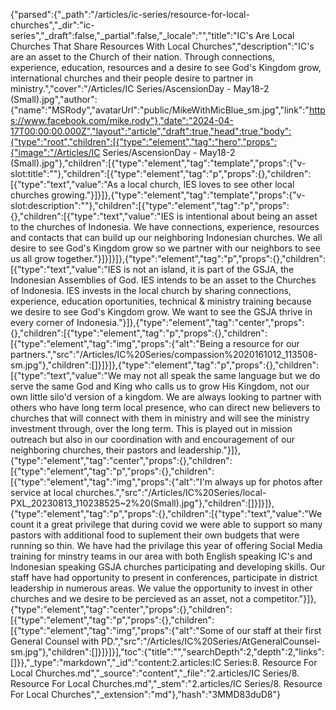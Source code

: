 {"parsed":{"_path":"/articles/ic-series/resource-for-local-churches","_dir":"ic-series","_draft":false,"_partial":false,"_locale":"","title":"IC's Are Local Churches That Share Resources With Local Churches","description":"IC's are an asset to the Church of their nation. Through connections, experience, education, resources and a desire to see God's Kingdom grow, international churches and their people desire to partner in ministry.","cover":"/Articles/IC Series/AscensionDay - May18-2 (Small).jpg","author":{"name":"MSRody","avatarUrl":"public/MikeWithMicBlue_sm.jpg","link":"https://www.facebook.com/mike.rody"},"date":"2024-04-17T00:00:00.000Z","layout":"article","draft":true,"head":true,"body":{"type":"root","children":[{"type":"element","tag":"hero","props":{"image":"/Articles/IC Series/AscensionDay - May18-2 (Small).jpg"},"children":[{"type":"element","tag":"template","props":{"v-slot:title":""},"children":[{"type":"element","tag":"p","props":{},"children":[{"type":"text","value":"As a local church, IES loves to see other local churches growing."}]}]},{"type":"element","tag":"template","props":{"v-slot:description":""},"children":[{"type":"element","tag":"p","props":{},"children":[{"type":"text","value":"IES is intentional about being an asset to the churches of Indonesia. We have connections, experience, resources and contacts that can build up our neighboring Indonesian churches. We all desire to see God's Kingdom grow so we partner with our neighbors to see us all grow together."}]}]}]},{"type":"element","tag":"p","props":{},"children":[{"type":"text","value":"IES is not an island, it is part of the GSJA, the Indonesian Assemblies of God. IES intends to be an asset to the Churches of Indonesia. IES invests in the local church by sharing connections, experience, education oportunities, technical & ministry training because we desire to see God's Kingdom grow. We want to see the GSJA thrive in every corner of Indonesia."}]},{"type":"element","tag":"center","props":{},"children":[{"type":"element","tag":"p","props":{},"children":[{"type":"element","tag":"img","props":{"alt":"Being a resource for our partners.","src":"/Articles/IC%20Series/compassion%2020161012_113508-sm.jpg"},"children":[]}]}]},{"type":"element","tag":"p","props":{},"children":[{"type":"text","value":"We may not all speak the same language but we do serve the same God and King who calls us to grow His Kingdom, not our own little silo'd version of a kingdom. We are always looking to partner with others who have long term local presence, who can direct new believers to churches that will connect with them in ministry and will see the ministry investment through, over the long term. This is played out in mission outreach but also in our coordination with and encouragement of our neighboring churches, their pastors and leadership."}]},{"type":"element","tag":"center","props":{},"children":[{"type":"element","tag":"p","props":{},"children":[{"type":"element","tag":"img","props":{"alt":"I'm always up for photos after service at local churches.","src":"/Articles/IC%20Series/local-PXL_20230813_110238525~2%20(Small).jpg"},"children":[]}]}]},{"type":"element","tag":"p","props":{},"children":[{"type":"text","value":"We count it a great privilege that during covid we were able to support so many pastors with additional food to suplement their own budgets that were running so thin. We have had the privilage this year of offering Social Media training for minstry teams in our area with both English speaking IC's and Indonesian speaking GSJA churches participating and developing skills. Our staff have had opportunity to present in conferences, participate in district leadership in numerous areas. We value the opportunity to invest in other churches and we desire to be percieved as an asset, not a competitor."}]},{"type":"element","tag":"center","props":{},"children":[{"type":"element","tag":"p","props":{},"children":[{"type":"element","tag":"img","props":{"alt":"Some of our staff at their first General Counsel with PD.","src":"/Articles/IC%20Series/AtGeneralCounsel-sm.jpg"},"children":[]}]}]}],"toc":{"title":"","searchDepth":2,"depth":2,"links":[]}},"_type":"markdown","_id":"content:2.articles:IC Series:8. Resource For Local Churches.md","_source":"content","_file":"2.articles/IC Series/8. Resource For Local Churches.md","_stem":"2.articles/IC Series/8. Resource For Local Churches","_extension":"md"},"hash":"3MMD83duD8"}